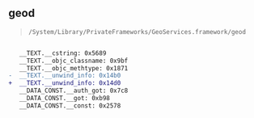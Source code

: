 ## geod

> `/System/Library/PrivateFrameworks/GeoServices.framework/geod`

```diff

   __TEXT.__cstring: 0x5689
   __TEXT.__objc_classname: 0x9bf
   __TEXT.__objc_methtype: 0x1871
-  __TEXT.__unwind_info: 0x14b0
+  __TEXT.__unwind_info: 0x14d0
   __DATA_CONST.__auth_got: 0x7c8
   __DATA_CONST.__got: 0xb98
   __DATA_CONST.__const: 0x2578

```
